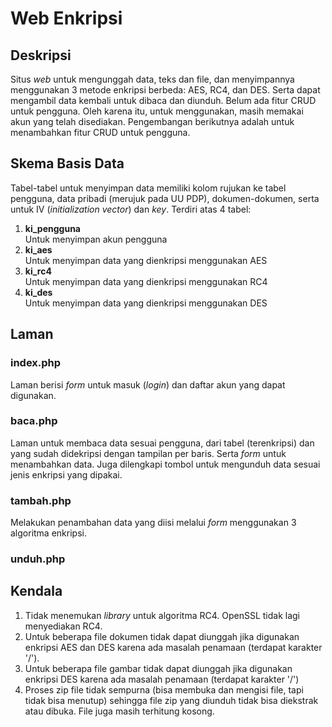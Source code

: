 # Web Enkripsi

## Deskripsi
Situs _web_ untuk mengunggah data, teks dan file, dan menyimpannya menggunakan 3 metode enkripsi berbeda: AES, RC4, dan DES. Serta dapat mengambil data kembali untuk dibaca dan diunduh. Belum ada fitur CRUD untuk pengguna. Oleh karena itu, untuk menggunakan, masih memakai akun yang telah disediakan. Pengembangan berikutnya adalah untuk menambahkan fitur CRUD untuk pengguna.

## Skema Basis Data
Tabel-tabel untuk menyimpan data memiliki kolom rujukan ke tabel pengguna, data pribadi (merujuk pada UU PDP), dokumen-dokumen, serta untuk IV (_initialization vector_) dan _key_. Terdiri atas 4 tabel: <br />
1. **ki_pengguna** <br />
    Untuk menyimpan akun pengguna <br />
2. **ki_aes** <br />
    Untuk menyimpan data yang dienkripsi menggunakan AES <br />
3. **ki_rc4** <br />
    Untuk menyimpan data yang dienkripsi menggunakan RC4 <br />
4. **ki_des** <br />
    Untuk menyimpan data yang dienkripsi menggunakan DES

## Laman
### index.php
Laman berisi _form_ untuk masuk (_login_) dan daftar akun yang dapat digunakan.

### baca.php
Laman untuk membaca data sesuai pengguna, dari tabel (terenkripsi) dan yang sudah didekripsi dengan tampilan per baris. Serta _form_ untuk menambahkan data. Juga dilengkapi tombol untuk mengunduh data sesuai jenis enkripsi yang dipakai.

### tambah.php
Melakukan penambahan data yang diisi melalui _form_ menggunakan 3 algoritma enkripsi.

### unduh.php

## Kendala
1. Tidak menemukan _library_ untuk algoritma RC4. OpenSSL tidak lagi menyediakan RC4.
2. Untuk beberapa file dokumen tidak dapat diunggah jika digunakan enkripsi AES dan DES karena ada masalah penamaan (terdapat karakter '/').
3. Untuk beberapa file gambar tidak dapat diunggah jika digunakan enkripsi DES karena ada masalah penamaan (terdapat karakter '/')
4. Proses zip file tidak sempurna (bisa membuka dan mengisi file, tapi tidak bisa menutup) sehingga file zip yang diunduh tidak bisa diekstrak atau dibuka. File juga masih terhitung kosong.